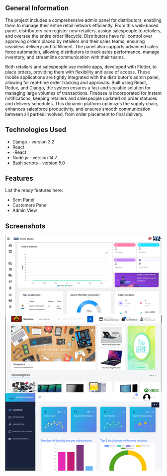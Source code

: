 
## General Information

The project includes a comprehensive admin panel for distributors, enabling them to manage their entire retail network efficiently. From this web-based panel, distributors can register new retailers, assign salespeople to retailers, and oversee the entire order lifecycle. Distributors have full control over approving orders placed by retailers and their sales teams, ensuring seamless delivery and fulfillment. The panel also supports advanced sales force automation, allowing distributors to track sales performance, manage inventory, and streamline communication with their teams.

Both retailers and salespeople use mobile apps, developed with Flutter, to place orders, providing them with flexibility and ease of access. These mobile applications are tightly integrated with the distributor's admin panel, allowing for real-time order tracking and approvals. Built using React, Redux, and Django, the system ensures a fast and scalable solution for managing large volumes of transactions. Firebase is incorporated for instant notifications, keeping retailers and salespeople updated on order statuses and delivery schedules. This dynamic platform optimizes the supply chain, enhances salesforce productivity, and ensures smooth communication between all parties involved, from order placement to final delivery.

## Technologies Used

- Django - version 3.2
- React
- -React
- Node js - version 14.7
- Bash scripts - version 5.0

## Features

List the ready features here:

- Scm Panel
- Customers Panel
- Admin View

## Screenshots

![Example screenshot](./static/images/scm_dashboard.png)
![Example screenshot](./static/images/customer_dashboard.png)
![Example screenshot](./static/images/admin_panel.png)






